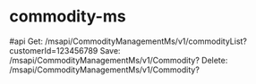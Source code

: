 # commodity-ms
#api
Get: /msapi/CommodityManagementMs/v1/commodityList?customerId=123456789
Save: /msapi/CommodityManagementMs/v1/Commodity?
Delete: /msapi/CommodityManagementMs/v1/Commodity?